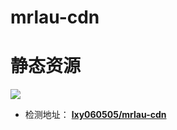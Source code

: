 # mrlau-cdn
# 静态资源

[![](https://data.jsdelivr.com/v1/package/gh/lxy060505/mrlau-cdn/badge)](https://www.jsdelivr.com/package/gh/lxy060505/mrlau-cdn)

- 检测地址： **[lxy060505/mrlau-cdn](https://www.jsdelivr.com/package/gh/lxy060505/mrlau-cdn)** 
